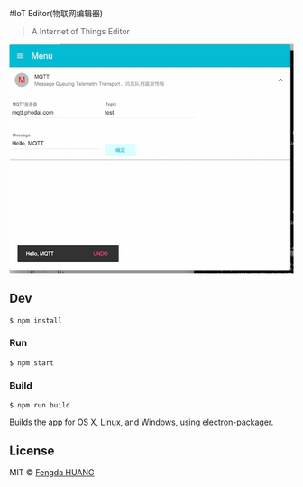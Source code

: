 #IoT Editor(物联网编辑器)

> A Internet of Things Editor

![Screenshot](screenshot.jpg)

## Dev

```
$ npm install
```

### Run

```
$ npm start
```

### Build

```
$ npm run build
```

Builds the app for OS X, Linux, and Windows, using [electron-packager](https://github.com/maxogden/electron-packager).


## License

MIT © [Fengda HUANG](http://editor.iot-works.com)
